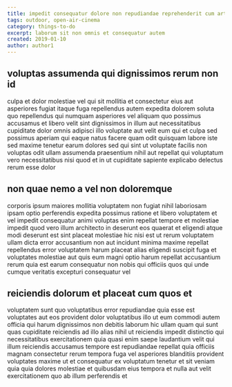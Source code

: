 ```yaml
---
title: impedit consequatur dolore non repudiandae reprehenderit cum article 7891
tags: outdoor, open-air-cinema
category: things-to-do
excerpt: laborum sit non omnis et consequatur autem
created: 2019-01-10
author: author1
---
```


## voluptas assumenda qui dignissimos rerum non id

culpa et dolor molestiae vel qui sit mollitia et consectetur eius aut asperiores fugiat itaque fuga repellendus autem expedita dolorem soluta quo repellendus qui numquam asperiores vel aliquam quo possimus accusamus et libero velit sint dignissimos in illum aut necessitatibus cupiditate dolor omnis adipisci illo voluptate aut velit eum qui et culpa sed possimus aperiam qui eaque natus facere quam odit quisquam labore iste sed maxime tenetur earum dolores sed qui sint ut voluptate facilis non voluptas odit ullam assumenda praesentium nihil aut repellat qui voluptatum vero necessitatibus nisi quod et in ut cupiditate sapiente explicabo delectus rerum esse dolor

## non quae nemo a vel non doloremque

corporis ipsum maiores mollitia voluptatem non fugiat nihil laboriosam ipsam optio perferendis expedita possimus ratione et libero voluptatem et vel impedit consequatur animi voluptas enim repellat tempore et molestiae impedit quod vero illum architecto in deserunt eos quaerat et eligendi atque modi deserunt est sint placeat molestiae hic nisi est ut rerum voluptatem ullam dicta error accusantium non aut incidunt minima maxime repellat repellendus error voluptatem harum placeat alias eligendi suscipit fuga et voluptates molestiae aut quis eum magni optio harum repellat accusantium rerum quia est earum consequatur non nobis qui officiis quos qui unde cumque veritatis excepturi consequatur vel

## reiciendis dolorum et placeat cum quos et

voluptatem sunt quo voluptatibus error repudiandae quia esse est voluptates aut eos provident dolor voluptatibus illo ut eum commodi autem officia qui harum dignissimos non debitis laborum hic ullam quam qui sunt quas cupiditate reiciendis ad illo alias nihil ut reiciendis impedit distinctio qui necessitatibus exercitationem quia quasi enim saepe laudantium velit qui illum reiciendis accusamus tempore est repudiandae repellat quia officiis magnam consectetur rerum tempora fuga vel asperiores blanditiis provident voluptates maxime ut et consequatur ex voluptatum tenetur et sit veniam quia quia dolores molestiae et quibusdam eius tempora et nulla aut velit exercitationem quo ab illum perferendis et
